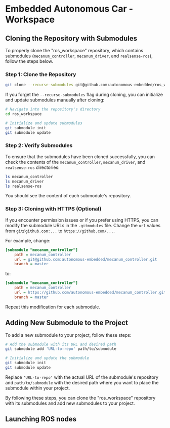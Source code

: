 # Embedded Autonomous Car - Workspace

## Cloning the Repository with Submodules

To properly clone the "ros_workspace" repository, which contains submodules (`mecanum_controller`, `mecanum_driver`, and `realsense-ros`), follow the steps below.

### Step 1: Clone the Repository

```bash
git clone --recurse-submodules git@github.com:autonomous-embedded/ros_workspace.git
```

If you forget the `--recurse-submodules` flag during cloning, you can initialize and update submodules manually after cloning:

```bash
# Navigate into the repository's directory
cd ros_workspace

# Initialize and update submodules
git submodule init
git submodule update
```

### Step 2: Verify Submodules

To ensure that the submodules have been cloned successfully, you can check the contents of the `mecanum_controller`, `mecanum_driver`, and `realsense-ros` directories:

```bash
ls mecanum_controller
ls mecanum_driver
ls realsense-ros
```

You should see the content of each submodule's repository.

### Step 3: Cloning with HTTPS (Optional)

If you encounter permission issues or if you prefer using HTTPS, you can modify the submodule URLs in the `.gitmodules` file. Change the `url` values from `git@github.com:...` to `https://github.com/...`.

For example, change:

```ini
[submodule "mecanum_controller"]
	path = mecanum_controller
	url = git@github.com:autonomous-embedded/mecanum_controller.git
	branch = master
```

to:

```ini
[submodule "mecanum_controller"]
	path = mecanum_controller
	url = https://github.com/autonomous-embedded/mecanum_controller.git
	branch = master
```

Repeat this modification for each submodule.

## Adding New Submodule to the Project

To add a new submodule to your project, follow these steps:

```bash
# Add the submodule with its URL and desired path
git submodule add 'URL-to-repo' path/to/submodule

# Initialize and update the submodule
git submodule init
git submodule update
```

Replace `'URL-to-repo'` with the actual URL of the submodule's repository and `path/to/submodule` with the desired path where you want to place the submodule within your project.

By following these steps, you can clone the "ros_workspace" repository with its submodules and add new submodules to your project.

## Launching ROS nodes
